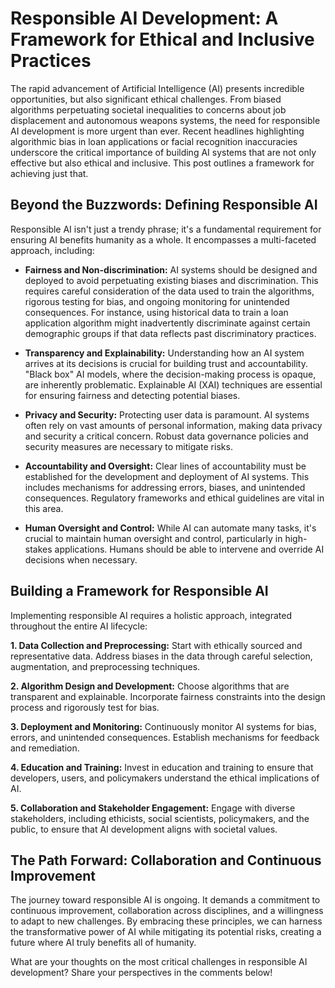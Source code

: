 # Responsible AI Development: A Framework for Ethical and Inclusive Practices

The rapid advancement of Artificial Intelligence (AI) presents incredible opportunities, but also significant ethical challenges.  From biased algorithms perpetuating societal inequalities to concerns about job displacement and autonomous weapons systems, the need for responsible AI development is more urgent than ever.  Recent headlines highlighting algorithmic bias in loan applications or facial recognition inaccuracies underscore the critical importance of building AI systems that are not only effective but also ethical and inclusive.  This post outlines a framework for achieving just that.


## Beyond the Buzzwords: Defining Responsible AI

Responsible AI isn't just a trendy phrase; it's a fundamental requirement for ensuring AI benefits humanity as a whole.  It encompasses a multi-faceted approach, including:

* **Fairness and Non-discrimination:**  AI systems should be designed and deployed to avoid perpetuating existing biases and discrimination. This requires careful consideration of the data used to train the algorithms, rigorous testing for bias, and ongoing monitoring for unintended consequences.  For instance, using historical data to train a loan application algorithm might inadvertently discriminate against certain demographic groups if that data reflects past discriminatory practices.

* **Transparency and Explainability:**  Understanding how an AI system arrives at its decisions is crucial for building trust and accountability.  "Black box" AI models, where the decision-making process is opaque, are inherently problematic.  Explainable AI (XAI) techniques are essential for ensuring fairness and detecting potential biases.

* **Privacy and Security:**  Protecting user data is paramount.  AI systems often rely on vast amounts of personal information, making data privacy and security a critical concern.  Robust data governance policies and security measures are necessary to mitigate risks.

* **Accountability and Oversight:**  Clear lines of accountability must be established for the development and deployment of AI systems.  This includes mechanisms for addressing errors, biases, and unintended consequences.  Regulatory frameworks and ethical guidelines are vital in this area.

* **Human Oversight and Control:**  While AI can automate many tasks, it's crucial to maintain human oversight and control, particularly in high-stakes applications.  Humans should be able to intervene and override AI decisions when necessary.


## Building a Framework for Responsible AI

Implementing responsible AI requires a holistic approach, integrated throughout the entire AI lifecycle:

**1. Data Collection and Preprocessing:**  Start with ethically sourced and representative data.  Address biases in the data through careful selection, augmentation, and preprocessing techniques.

**2. Algorithm Design and Development:**  Choose algorithms that are transparent and explainable.  Incorporate fairness constraints into the design process and rigorously test for bias.

**3. Deployment and Monitoring:**  Continuously monitor AI systems for bias, errors, and unintended consequences.  Establish mechanisms for feedback and remediation.

**4. Education and Training:**  Invest in education and training to ensure that developers, users, and policymakers understand the ethical implications of AI.

**5. Collaboration and Stakeholder Engagement:**  Engage with diverse stakeholders, including ethicists, social scientists, policymakers, and the public, to ensure that AI development aligns with societal values.


## The Path Forward:  Collaboration and Continuous Improvement

The journey toward responsible AI is ongoing.  It demands a commitment to continuous improvement, collaboration across disciplines, and a willingness to adapt to new challenges.  By embracing these principles, we can harness the transformative power of AI while mitigating its potential risks, creating a future where AI truly benefits all of humanity.


What are your thoughts on the most critical challenges in responsible AI development?  Share your perspectives in the comments below!
